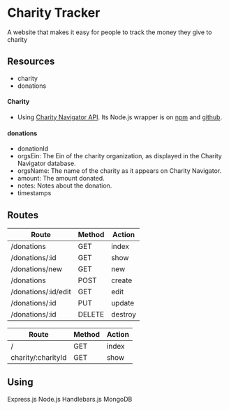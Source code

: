 # Charity Tracker

A website that makes it easy for people to track the money they give to charity

## Resources
- charity
- donations

#### Charity
- Using [Charity Navigator API](https://charity.3scale.net/docs/data-api/reference). Its Node.js wrapper is on [npm](https://www.npmjs.com/package/charitynavigator-promise) and [github](https://github.com/kfa408/CharityNavigator).  

#### donations
- donationId
- orgsEin: The Ein of the charity organization, as displayed in the Charity Navigator database.
- orgsName: The name of the charity as it appears on Charity Navigator.
- amount: The amount donated.
- notes: Notes about the donation.
- timestamps

## Routes

| Route | Method | Action |
| --- | --- | --- |
| /donations | GET | index |
| /donations/:id | GET | show |
| /donations/new | GET | new |
| /donations | POST | create |
| /donations/:id/edit | GET | edit |
| /donations/:id | PUT | update |
| /donations/:id | DELETE | destroy |

| Route | Method | Action |
| --- | --- | --- |
| / | GET | index |
| charity/:charityId | GET | show |

## Using
Express.js
Node.js
Handlebars.js
MongoDB
